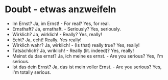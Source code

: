 # Doubt - etwas anzweifeln

-  Im Ernst? Ja, im Ernst! - For real? Yes, for real.
-  Ernsthaft? Ja, ernsthaft. - Seriously? Yes, seriously.
-  Wirklich? Ja, wirklich! - Really? Yes, really!
-  Echt? Ja, echt! Really. Yes really!
-  Wirklich wahr? Ja, wirklich! - (Is that) really true? Yes, really!
-  Tatsächlich? Ja, wriklich! - Really (lit. indeed)? Yes, really!
-  Meinst du das ernst? Ja, ich meine es ernst. - Are you serious? Yes, I'm serious.
-  Ist das dein Ernst? Ja, das ist mein voller Ernst. - Are you serious? Yes, I'm totally serious.
